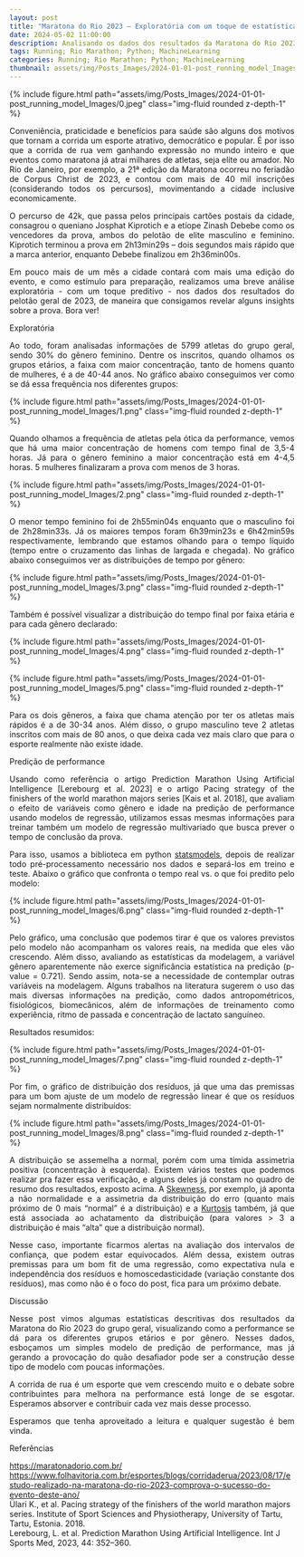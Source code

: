 ```yaml
---
layout: post
title: "Maratona do Rio 2023 – Exploratória com um toque de estatística e modelagem preditiva"
date: 2024-05-02 11:00:00
description: Analisando os dados dos resultados da Maratona do Rio 2023 e esboçando um simples modelo de predição de performance
tags: Running; Rio Marathon; Python; MachineLearning
categories: Running; Rio Marathon; Python; MachineLearning
thumbnail: assets/img/Posts_Images/2024-01-01-post_running_model_Images/0.jpeg
---
```


{% include figure.html path="assets/img/Posts_Images/2024-01-01-post_running_model_Images/0.jpeg" class="img-fluid rounded z-depth-1" %}

<p align="justify">
Conveniência, praticidade e benefícios para saúde são alguns dos motivos que tornam a corrida um esporte atrativo, democrático e popular. É por isso que a corrida de rua vem ganhando expressão no mundo inteiro e que eventos como maratona já atrai milhares de atletas, seja elite ou amador. No Rio de Janeiro, por exemplo, a 21ª edição da Maratona ocorreu no feriadão de Corpus Christ de 2023, e contou com mais de 40 mil inscrições (considerando todos os percursos), movimentando a cidade inclusive economicamente.
</p>

<p align="justify">
O percurso de 42k, que passa pelos principais cartões postais da cidade, consagrou o queniano Josphat Kiprotich e a etíope Zinash Debebe como os vencedores da prova, ambos do pelotão de elite masculino e feminino. Kiprotich terminou a prova em 2h13min29s – dois segundos mais rápido que a marca anterior, enquanto Debebe finalizou em 2h36min00s.
</p>

<p align="justify">
Em pouco mais de um mês a cidade contará com mais uma edição do evento, e como estímulo para preparação, realizamos uma breve análise exploratória - com um toque preditivo - nos dados dos resultados do pelotão geral de 2023, de maneira que consigamos revelar alguns insights sobre a prova. Bora ver!
</p>

Exploratória

<p align="justify">
Ao todo, foram analisadas informações de 5799 atletas do grupo geral, sendo 30% do gênero feminino. Dentre os inscritos, quando olhamos os grupos etários, a faixa com maior concentração, tanto de homens quanto de mulheres, é a de 40-44 anos. No gráfico abaixo conseguimos ver como se dá essa frequência nos diferentes grupos:
</p>

{% include figure.html path="assets/img/Posts_Images/2024-01-01-post_running_model_Images/1.png" class="img-fluid rounded z-depth-1" %}

<p align="justify">
Quando olhamos a frequência de atletas pela ótica da performance, vemos que há uma maior concentração de homens com tempo final de 3,5-4 horas. Já para o gênero feminino a maior concentração está em 4-4,5 horas. 5 mulheres finalizaram a prova com menos de 3 horas.
</p>

{% include figure.html path="assets/img/Posts_Images/2024-01-01-post_running_model_Images/2.png" class="img-fluid rounded z-depth-1" %}

<p align="justify">
O menor tempo feminino foi de 2h55min04s enquanto que o masculino foi de 2h28min33s. Já os maiores tempos foram 6h39min23s e 6h42min59s respectivamente, lembrando que estamos olhando para o tempo líquido (tempo entre o cruzamento das linhas de largada e chegada). No gráfico abaixo conseguimos ver as distribuições de tempo por gênero:
</p>

{% include figure.html path="assets/img/Posts_Images/2024-01-01-post_running_model_Images/3.png" class="img-fluid rounded z-depth-1" %}

<p align="justify">
Também é possível visualizar a distribuição do tempo final por faixa etária e para cada gênero declarado:
</p>

{% include figure.html path="assets/img/Posts_Images/2024-01-01-post_running_model_Images/4.png" class="img-fluid rounded z-depth-1" %}

{% include figure.html path="assets/img/Posts_Images/2024-01-01-post_running_model_Images/5.png" class="img-fluid rounded z-depth-1" %}

<p align="justify">
Para os dois gêneros, a faixa que chama atenção por ter os atletas mais rápidos é a de 30-34 anos. Além disso, o grupo masculino teve 2 atletas inscritos com mais de 80 anos, o que deixa cada vez mais claro que para o esporte realmente não existe idade.
</p>

Predição de performance

<p align="justify">
Usando como referência o artigo Prediction Marathon Using Artificial Intelligence [Lerebourg et al. 2023] e o artigo Pacing strategy of the finishers of the world marathon majors series [Kais et al. 2018], que avaliam o efeito de variáveis como gênero e idade na predição de performance usando modelos de regressão, utilizamos essas mesmas informações para treinar também um modelo de regressão multivariado que busca prever o tempo de conclusão da prova.
</p>

<p align="justify">
Para isso, usamos a biblioteca em python <a href="https://www.statsmodels.org/stable/index.html">statsmodels</a>, depois de realizar todo pré-processamento necessário nos dados e separá-los em treino e teste. Abaixo o gráfico que confronta o tempo real vs. o que foi predito pelo modelo:
</p>

{% include figure.html path="assets/img/Posts_Images/2024-01-01-post_running_model_Images/6.png" class="img-fluid rounded z-depth-1" %}

<p align="justify">
Pelo gráfico, uma conclusão que podemos tirar é que os valores previstos pelo modelo não acompanham os valores reais, na medida que eles vão crescendo. Além disso, avaliando as estatísticas da modelagem, a variável gênero aparentemente não exerce significância estatística na predição (p-value = 0.721). Sendo assim, nota-se a necessidade de contemplar outras variáveis na modelagem. Alguns trabalhos na literatura sugerem o uso das mais diversas informações na predição, como dados antropométricos, fisiológicos, biomecânicos, além de informações de treinamento como experiência, ritmo de passada e concentração de lactato sanguíneo.
</p>

Resultados resumidos:

{% include figure.html path="assets/img/Posts_Images/2024-01-01-post_running_model_Images/7.png" class="img-fluid rounded z-depth-1" %}

<p align="justify">
Por fim,  o gráfico de distribuição dos resíduos, já que uma das premissas para um bom ajuste de um modelo de regressão linear é que os resíduos sejam normalmente distribuídos:
</p>

{% include figure.html path="assets/img/Posts_Images/2024-01-01-post_running_model_Images/8.png" class="img-fluid rounded z-depth-1" %}

<p align="justify">
A distribuição se assemelha a normal, porém com uma tímida assimetria positiva (concentração à esquerda). Existem vários testes que podemos realizar pra fazer essa verificação, e alguns deles já constam no quadro de resumo dos resultados, exposto acima. A <a href="https://docs.scipy.org/doc/scipy/reference/generated/scipy.stats.skew.html">Skewness</a>, por exemplo, já aponta a não normalidade e a assimetria da distribuição do erro (quanto mais próximo de 0 mais “normal” é a distribuição) e a <a href="https://docs.scipy.org/doc/scipy/reference/generated/scipy.stats.kurtosis.html">Kurtosis</a> também, já que está associada ao achatamento da distribuição (para valores > 3 a distribuição é mais “alta” que a distribuição normal).
</p>

<p align="justify">
Nesse caso, importante ficarmos alertas na avaliação dos intervalos de confiança, que podem estar equivocados. Além dessa, existem outras premissas para um bom fit de uma regressão, como expectativa nula e independência dos resíduos e homoscedasticidade (variação constante dos resíduos), mas como não é o foco do post, fica para um próximo debate.
</p>

Discussão

<p align="justify">
Nesse post vimos algumas estatísticas descritivas dos resultados da Maratona do Rio 2023 do grupo geral, visualizando como a performance se dá para os diferentes grupos etários e por gênero. Nesses dados, esboçamos um simples modelo de predição de performance, mas já gerando a provocação do quão desafiador pode ser a construção desse tipo de modelo com poucas informações. 
</p>

<p align="justify">
A corrida de rua é um esporte que vem crescendo muito e o debate sobre contribuintes para melhora na performance está longe de se esgotar. Esperamos absorver e contribuir cada vez mais desse processo.
</p>

<p align="justify">
Esperamos que tenha aproveitado a leitura e qualquer sugestão é bem vinda.
</p>

Referências

https://maratonadorio.com.br/<br>
https://www.folhavitoria.com.br/esportes/blogs/corridaderua/2023/08/17/estudo-realizado-na-maratona-do-rio-2023-comprova-o-sucesso-do-evento-deste-ano/<br>
Ülari K., et al. Pacing strategy of the finishers of the world marathon majors series. Institute of Sport Sciences and Physiotherapy, University of Tartu, Tartu, Estonia. 2018.<br>
Lerebourg, L. et al. Prediction Marathon Using Artificial Intelligence. Int J Sports Med, 2023, 44: 352–360.